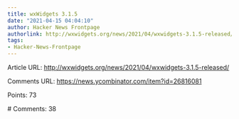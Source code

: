 ```yaml
---
title: wxWidgets 3.1.5
date: "2021-04-15 04:04:10"
author: Hacker News Frontpage
authorlink: http://wxwidgets.org/news/2021/04/wxwidgets-3.1.5-released/
tags:
- Hacker-News-Frontpage
---
```


<p>Article URL: <a href="http://wxwidgets.org/news/2021/04/wxwidgets-3.1.5-released/">http://wxwidgets.org/news/2021/04/wxwidgets-3.1.5-released/</a></p>
<p>Comments URL: <a href="https://news.ycombinator.com/item?id=26816081">https://news.ycombinator.com/item?id=26816081</a></p>
<p>Points: 73</p>
<p># Comments: 38</p>
